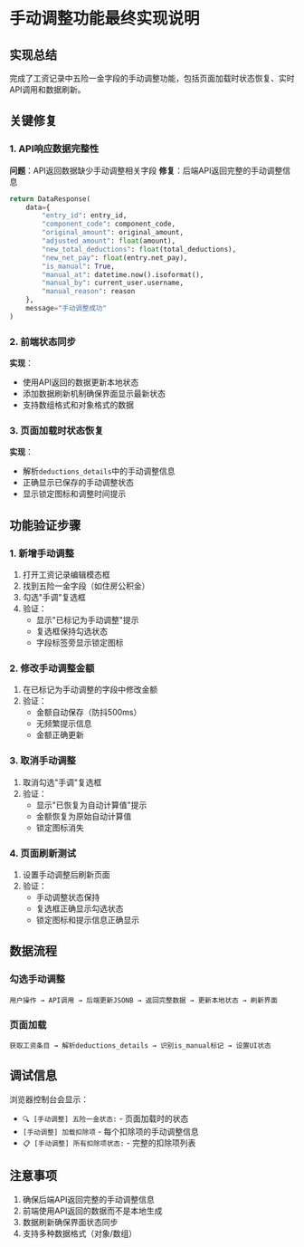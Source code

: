 # 手动调整功能最终实现说明

## 实现总结
完成了工资记录中五险一金字段的手动调整功能，包括页面加载时状态恢复、实时API调用和数据刷新。

## 关键修复

### 1. API响应数据完整性
**问题**：API返回数据缺少手动调整相关字段
**修复**：后端API返回完整的手动调整信息
```python
return DataResponse(
    data={
        "entry_id": entry_id,
        "component_code": component_code,
        "original_amount": original_amount,
        "adjusted_amount": float(amount),
        "new_total_deductions": float(total_deductions),
        "new_net_pay": float(entry.net_pay),
        "is_manual": True,
        "manual_at": datetime.now().isoformat(),
        "manual_by": current_user.username,
        "manual_reason": reason
    },
    message="手动调整成功"
)
```

### 2. 前端状态同步
**实现**：
- 使用API返回的数据更新本地状态
- 添加数据刷新机制确保界面显示最新状态
- 支持数组格式和对象格式的数据

### 3. 页面加载时状态恢复
**实现**：
- 解析`deductions_details`中的手动调整信息
- 正确显示已保存的手动调整状态
- 显示锁定图标和调整时间提示

## 功能验证步骤

### 1. 新增手动调整
1. 打开工资记录编辑模态框
2. 找到五险一金字段（如住房公积金）
3. 勾选"手调"复选框
4. 验证：
   - 显示"已标记为手动调整"提示
   - 复选框保持勾选状态
   - 字段标签旁显示锁定图标

### 2. 修改手动调整金额
1. 在已标记为手动调整的字段中修改金额
2. 验证：
   - 金额自动保存（防抖500ms）
   - 无频繁提示信息
   - 金额正确更新

### 3. 取消手动调整
1. 取消勾选"手调"复选框
2. 验证：
   - 显示"已恢复为自动计算值"提示
   - 金额恢复为原始自动计算值
   - 锁定图标消失

### 4. 页面刷新测试
1. 设置手动调整后刷新页面
2. 验证：
   - 手动调整状态保持
   - 复选框正确显示勾选状态
   - 锁定图标和提示信息正确显示

## 数据流程

### 勾选手动调整
```
用户操作 → API调用 → 后端更新JSONB → 返回完整数据 → 更新本地状态 → 刷新界面
```

### 页面加载
```
获取工资条目 → 解析deductions_details → 识别is_manual标记 → 设置UI状态
```

## 调试信息
浏览器控制台会显示：
- `🔍 [手动调整] 五险一金状态:` - 页面加载时的状态
- `[手动调整] 加载扣除项` - 每个扣除项的手动调整信息
- `📋 [手动调整] 所有扣除项状态:` - 完整的扣除项列表

## 注意事项
1. 确保后端API返回完整的手动调整信息
2. 前端使用API返回的数据而不是本地生成
3. 数据刷新确保界面状态同步
4. 支持多种数据格式（对象/数组）